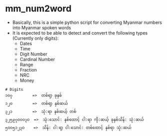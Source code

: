 # mm_num2word

- Basically, this is a simple python script for converting Myanmar numbers into Myanmar spoken words
- It is expected to be able to detect and convert the following types (Currently only digits):
  - Dates
  - Time
  - Digit Number
  - Cardinal Number
  - Range
  - Fraction
  - NRC
  - Money

```
# Digits
၁၀၇         =>  တစ်ရာ့ ခုနှစ်
၁၂၀         =>  တစ်ရာ့ နှစ်ဆယ်
၃၂၁         =>  သုံ:ရာ နှစ်ဆယ့် တစ်
၃၂၅၉၇၀၀၀၃၀  =>  သုံ:သောင်: နှစ်ထောင့် ငါ:ရာ ကို:ဆယ့် ခုနှစ်သိန်: သုံ:ဆယ်
၅၀၀၅၁၂၃၀    =>  သိန်: ငါ:ရာ့ ငါ:သောင်: တစ်ထောင့် နှစ်ရာ သုံ:ဆယ် 
```